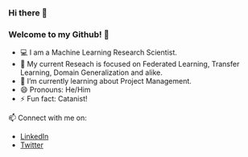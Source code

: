 ### Hi there 👋
### Welcome to my Github! 👋

- 💻 I am a Machine Learning Research Scientist.     
- 🔭 My current Reseach is focused on Federated Learning, Transfer Learning, Domain Generalization and alike.      
- 🌱 I’m currently learning about Project Management.
- 😄 Pronouns: He/Him
- ⚡ Fun fact: Catanist!


📫 Connect with me on: 
* [LinkedIn](https://www.linkedin.com/in/farshid-varno/)
* [Twitter](https://twitter.com/fhvarno)


<!--
**fvarno/fvarno** is a ✨ _special_ ✨ repository because its `README.md` (this file) appears on your GitHub profile.

Here are some ideas to get you started:

- 🔭 I’m currently working on ...
- 🌱 I’m currently learning ...
- 👯 I’m looking to collaborate on ...
- 🤔 I’m looking for help with ...
- 💬 Ask me about ...
- 📫 How to reach me: ...
- 😄 Pronouns: ...
- ⚡ Fun fact: ...
-->

